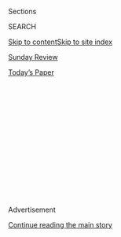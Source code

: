 <div id="app">

<div>

<div>

<div>

<div class="NYTAppHideMasthead css-1q2w90k e1suatyy0">

<div class="section css-ui9rw0 e1suatyy2">

<div class="css-eph4ug er09x8g0">

<div class="css-6n7j50">

</div>

<span class="css-1dv1kvn">Sections</span>

<div class="css-10488qs">

<span class="css-1dv1kvn">SEARCH</span>

</div>

[Skip to content](#site-content)[Skip to site index](#site-index)

</div>

<div id="masthead-section-label" class="css-1wr3we4 eaxe0e00">

[Sunday Review](https://www.nytimes.com/section/opinion/sunday)

</div>

<div class="css-10698na e1huz5gh0">

</div>

</div>

<div id="masthead-bar-one" class="section hasLinks css-15hmgas e1csuq9d3">

<div class="css-uqyvli e1csuq9d0">

</div>

<div class="css-1uqjmks e1csuq9d1">

</div>

<div class="css-9e9ivx">

[](https://myaccount.nytimes.com/auth/login?response_type=cookie&client_id=vi)

</div>

<div class="css-1bvtpon e1csuq9d2">

[Today’s Paper](https://www.nytimes.com/section/todayspaper)

</div>

</div>

</div>

</div>

<div data-aria-hidden="false">

<div id="site-content" role="main">

<div>

<div class="css-1aor85t" style="opacity:0.000000001;z-index:-1;visibility:hidden">

<div class="css-1hqnpie">

<div class="css-epjblv">

<span class="css-17xtcya">[Sunday
Review](/section/opinion/sunday)</span><span class="css-x15j1o">|</span><span class="css-fwqvlz">Liar,
Liar, Nation on Fire</span>

</div>

<div class="css-k008qs">

<div class="css-1iwv8en">

<span class="css-18z7m18"></span>

<div>

</div>

</div>

<span class="css-1n6z4y">https://nyti.ms/3056vqe</span>

<div class="css-1705lsu">

<div class="css-4xjgmj">

<div class="css-4skfbu" role="toolbar" data-aria-label="Social Media Share buttons, Save button, and Comments Panel with current comment count" data-testid="share-tools">

  - 
  - 
  - 
  - 
    
    <div class="css-6n7j50">
    
    </div>

  - 
  - 

</div>

</div>

</div>

</div>

</div>

</div>

<div id="NYT_TOP_BANNER_REGION" class="css-13pd83m">

</div>

<div id="top-wrapper" class="css-1sy8kpn">

<div id="top-slug" class="css-l9onyx">

Advertisement

</div>

[Continue reading the main story](#after-top)

<div class="ad top-wrapper" style="text-align:center;height:100%;display:block;min-height:250px">

<div id="top" class="place-ad" data-position="top" data-size-key="top">

</div>

</div>

<div id="after-top">

</div>

</div>

<div>

<div class="css-v5btjw etb61u70">

<div class="css-v05ibm etb61u71">

[Opinion](/section/opinion)

</div>

</div>

<div id="sponsor-wrapper" class="css-1hyfx7x">

<div id="sponsor-slug" class="css-19vbshk">

Supported by

</div>

[Continue reading the main story](#after-sponsor)

<div id="sponsor" class="ad sponsor-wrapper" style="text-align:center;height:100%;display:block">

</div>

<div id="after-sponsor">

</div>

</div>

<div class="css-186x18t">

</div>

<div class="css-1vkm6nb ehdk2mb0">

# Liar, Liar, Nation on Fire

</div>

I’m positive that Trump’s toxic.

<div class="css-18e8msd">

<div class="css-vp77d3 epjyd6m0">

<div class="css-1p10dcb ey68jwv0" data-aria-hidden="true">

[![Maureen
Dowd](https://static01.nyt.com/images/2018/04/02/opinion/maureen-dowd/maureen-dowd-thumbLarge.png
"Maureen Dowd")](https://www.nytimes.com/by/maureen-dowd)

</div>

<div class="css-1baulvz">

By [<span class="css-1baulvz last-byline" itemprop="name">Maureen
Dowd</span>](https://www.nytimes.com/by/maureen-dowd)

<div class="css-8atqhb">

Opinion Columnist

</div>

</div>

</div>

  - July 11, 2020

  - 
    
    <div class="css-4xjgmj">
    
    <div class="css-pvvomx" role="toolbar" data-aria-label="Social Media Share buttons, Save button, and Comments Panel with current comment count" data-testid="share-tools">
    
      - 
      - 
      - 
      - 
        
        <div class="css-6n7j50">
        
        </div>
    
      - 
      - 
    
    </div>
    
    </div>

</div>

<div class="css-79elbk" data-testid="photoviewer-wrapper">

<div class="css-z3e15g" data-testid="photoviewer-wrapper-hidden">

</div>

<div class="css-1a48zt4 ehw59r15" data-testid="photoviewer-children">

![<span class="css-16f3y1r e13ogyst0" data-aria-hidden="true">President
Trump speaking to reporters on
Saturday.</span><span class="css-cnj6d5 e1z0qqy90" itemprop="copyrightHolder"><span class="css-1ly73wi e1tej78p0">Credit...</span><span><span>Stefani
Reynolds for The New York
Times</span></span></span>](https://static01.nyt.com/images/2020/08/12/opinion/12Dowd-Sub/merlin_174475557_22eac968-c560-4159-89b8-2503aa1f016f-articleLarge.jpg?quality=75&auto=webp&disable=upscale)

</div>

</div>

</div>

<div class="section meteredContent css-1r7ky0e" name="articleBody" itemprop="articleBody">

<div class="css-1fanzo5 StoryBodyCompanionColumn">

<div class="css-53u6y8">

WASHINGTON — Sleepy Joe and Creepy Joe haven’t worked. So now they’re
trying Sticky-Fingered Joe.

After Joe Biden gave his [big economic
speech](https://www.nytimes.com/2020/07/09/us/politics/biden-buy-american.html)
in Dunmore, Pa., they pounced.

“He plagiarized from me but he could never pull it off,” President Trump
[told](https://twitter.com/CBSNews/status/1281615665242214403?s=20)
reporters as he left Friday for a Florida fund-raiser. “He likes
plagiarizing.”

Kellyanne Conway told Fox News that Biden’s “Buy American” pitch was
“rich with irony.”

“Look, this is Joe Biden plagiarizing Neil Kinnock, the Labour leader,”
Conway said of the time Biden lifted lines from the British politician,
during his first presidential run. “Two days ago,” she added, “he’s
plagiarizing Bernie Sanders, and yesterday he’s plagiarizing Donald
Trump, Buy American.”

“Buy American” is a slogan that House Democrats have used for many
years, so if anyone is swiping it, it’s Trump. And Joe and Bernie
[coming
together](https://www.nytimes.com/2020/07/08/us/politics/biden-bernie-sanders.html)
on proposals is not plagiarism.

</div>

</div>

<div class="css-1fanzo5 StoryBodyCompanionColumn">

<div class="css-53u6y8">

As to Kinnock, Kellyanne, I know a little something about that. That was
my front-page Times
[story](https://www.nytimes.com/1987/09/12/us/biden-s-debate-finale-an-echo-from-abroad.html)
back in 1987. Biden, as he did on other occasions, got swept away with
puffing himself up and sprinted over the factual line. He overidentified
with aspects of Kinnock’s life in Wales — fusing their backgrounds — and
borrowed some Celtic lyricism.

I wrote another
[story](https://www.nytimes.com/1987/09/16/us/biden-is-facing-growing-debate-on-his-speeches.html)
at the same time about Biden lifting chunks of Robert Kennedy speeches.
But that was the fault of his speechwriter Pat Caddell, who sprinkled in
R.F.K. passages without Biden knowing.

Biden dropped out of the race. I ran into him on a back stairway in the
Senate when he was getting ready for his news conference. We looked at
each other but did not speak. I figured he’d never speak to me again.

I was wrong. One of his top aides yelled at me and told me I wouldn’t be
allowed into Robert Bork’s Supreme Court confirmation hearings, which
Biden was chairing. But Biden himself was friendly and fair to me
afterward, even when I wrote pieces that were highly critical of the way
he conducted the Anita Hill hearings and ripped on him for his hair
plugs. He was so un-vengeful that I began to doubt he was really Irish.
(His middle name is Robinette, after all.)

Biden has a talent for messes and has made some bad judgment calls —
including voting to authorize the Iraq war.

</div>

</div>

<div class="css-1fanzo5 StoryBodyCompanionColumn">

<div class="css-53u6y8">

But when David Axelrod told me that Barack Obama was leaning toward
putting Biden on the ticket, I thought it was a fine idea. I felt that
Obama made a mistake nudging him aside in 2016 — I think he would have
beaten Trump.

Biden’s gaffes, logorrhea, puffery and handsiness are part of the messy
package that is Uncle Joe. So are his empathy, sentimentality and
loyalty.

Biden’s fabulist flights were an effort to make himself look better.
Trump’s are more audacious — and dangerous. It’s the difference between
fibs and whoppers, white lies and white supremacy.

Every day, Trump wakes up and constructs an alternative universe where
his crowds are bigger, his poll results are better, the virus is
evaporating, the testing is fantastic, it’s totally safe for kids to go
back to school, and he’s doing the greatest job of any president in
history.

“Toxic positivity,” the president’s niece Mary Trump calls it in her new
family memoir, “Too Much and Never Enough,” which exposes the gruesome
underbelly of the president’s gilded facade.

Mary Trump is the daughter of the president’s older brother, Fred Jr.,
who died an alcoholic after a lifetime of his father’s abuse. With a
Ph.D. in clinical psychology, she diagnoses her Uncle Donald as a
narcissist, of course, but also quite possibly having “antisocial
personality disorder.”

“The country is now suffering from the same toxic positivity that my
grandfather deployed specifically to drown out his ailing wife, torment
his dying son, and damage past healing the psyche of his favorite child,
Donald J. Trump,” she concludes. The inability of the “court jester from
Queens,” as Mary calls him, to succeed without being heavily subsidized
by his father created a tension where he knew he was inadequate but
could never admit it.

</div>

</div>

<div class="css-1fanzo5 StoryBodyCompanionColumn">

<div class="css-53u6y8">

“At a very deep level,” Mary writes, “his bragging and false bravado are
not directed at the audience in front of him but at his audience of one:
his long-dead father.”

A Washington Post
[story](https://www.washingtonpost.com/politics/trump-the-victim-president-complains-in-private-about-the-pandemic-hurting-himself/2020/07/09/187142c6-c089-11ea-864a-0dd31b9d6917_story.html)
a few days ago underscored her point that he is the same “desperate”
little boy. The story recounted that Trump sees himself as a victim of
the pandemic, and his mood is so “woe is me” that advisers tried to
cheer him up with special events — “bringing 18-wheelers onto the White
House South Lawn in mid-April or creating social media videos that
feature throngs of his adoring fans.”

His father’s racism infected Donald, and the patriarch promoted a warped
idea of manliness. Donald’s cracks about “ugly women” and his
disrespectful behavior in business were meant to make him look tough.

Fred Jr. was destroyed by it. But Donald is trying to destroy us with
it, with his absurd philosophy that masks are unmanly.

</div>

</div>

<div class="css-79elbk" data-testid="photoviewer-wrapper">

<div class="css-z3e15g" data-testid="photoviewer-wrapper-hidden">

</div>

<div class="css-1a48zt4 ehw59r15" data-testid="photoviewer-children">

![<span class="css-16f3y1r e13ogyst0" data-aria-hidden="true">Joe Biden,
face mask at the
ready.</span><span class="css-cnj6d5 e1z0qqy90" itemprop="copyrightHolder"><span class="css-1ly73wi e1tej78p0">Credit...</span><span>Christopher
Dolan/The Times-Tribune, via Associated
Press</span></span>](https://static01.nyt.com/images/2020/07/12/opinion/12Dowd/12Dowd-articleLarge.jpg?quality=75&auto=webp&disable=upscale)

</div>

</div>

<div class="css-1fanzo5 StoryBodyCompanionColumn">

<div class="css-53u6y8">

Biden, who assiduously stays masked, has never been a divider. Indeed,
there were times, as with the Anita Hill hearings and the Iraq war vote,
that he leaned too far into comity.

But Trump divides with feral pleasure. “The atmosphere of division my
grandfather created in the Trump family is the water in which Donald has
always swum,” Mary Trump writes, “and division continues to benefit him
at the expense of everybody else.”

*The Times is committed to publishing* [*a diversity of
letters*](https://www.nytimes.com/2019/01/31/opinion/letters/letters-to-editor-new-york-times-women.html)
*to the editor. We’d like to hear what you think about this or any of
our articles. Here are some*
[*tips*](https://help.nytimes.com/hc/en-us/articles/115014925288-How-to-submit-a-letter-to-the-editor)*.
And here’s our email:*
[*letters@nytimes.com*](mailto:letters@nytimes.com)*.*

*Follow The New York Times Opinion section on*
[*Facebook*](https://www.facebook.com/nytopinion)*,* [*Twitter
(@NYTopinion)*](http://twitter.com/NYTOpinion) *and*
[*Instagram*](https://www.instagram.com/nytopinion/)*.*

</div>

</div>

</div>

<div>

</div>

<div>

</div>

<div>

</div>

<div>

<div id="bottom-wrapper" class="css-1ede5it">

<div id="bottom-slug" class="css-l9onyx">

Advertisement

</div>

[Continue reading the main story](#after-bottom)

<div id="bottom" class="ad bottom-wrapper" style="text-align:center;height:100%;display:block;min-height:90px">

</div>

<div id="after-bottom">

</div>

</div>

</div>

</div>

</div>

## Site Index

<div>

</div>

## Site Information Navigation

  - [© <span>2020</span> <span>The New York Times
    Company</span>](https://help.nytimes.com/hc/en-us/articles/115014792127-Copyright-notice)

<!-- end list -->

  - [NYTCo](https://www.nytco.com/)
  - [Contact
    Us](https://help.nytimes.com/hc/en-us/articles/115015385887-Contact-Us)
  - [Work with us](https://www.nytco.com/careers/)
  - [Advertise](https://nytmediakit.com/)
  - [T Brand Studio](http://www.tbrandstudio.com/)
  - [Your Ad
    Choices](https://www.nytimes.com/privacy/cookie-policy#how-do-i-manage-trackers)
  - [Privacy](https://www.nytimes.com/privacy)
  - [Terms of
    Service](https://help.nytimes.com/hc/en-us/articles/115014893428-Terms-of-service)
  - [Terms of
    Sale](https://help.nytimes.com/hc/en-us/articles/115014893968-Terms-of-sale)
  - [Site Map](https://spiderbites.nytimes.com)
  - [Help](https://help.nytimes.com/hc/en-us)
  - [Subscriptions](https://www.nytimes.com/subscription?campaignId=37WXW)

</div>

</div>

</div>

</div>
